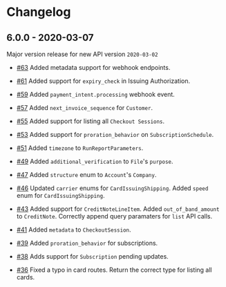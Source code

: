 # Changelog

## 6.0.0 - 2020-03-07
Major version release for new API version `2020-03-02`

* [#63](https://github.com/vapor-community/stripe-kit/pull/63) Added metadata support for webhook endpoints.

* [#61](https://github.com/vapor-community/stripe-kit/pull/61) Added support for `expiry_check` in Issuing Authorization.

* [#59](https://github.com/vapor-community/stripe-kit/pull/59) Added `payment_intent.processing` webhook event.

* [#57](https://github.com/vapor-community/stripe-kit/pull/57) Added `next_invoice_sequence` for `Customer`.

* [#55](https://github.com/vapor-community/stripe-kit/pull/55) Added support for listing all `Checkout Sessions`.

* [#53](https://github.com/vapor-community/stripe-kit/pull/53) Added support for `proration_behavior` on `SubscriptionSchedule`.

* [#51](https://github.com/vapor-community/stripe-kit/pull/51) Added `timezone` to `RunReportParameters`.

* [#49](https://github.com/vapor-community/stripe-kit/pull/49) Added `additional_verification` to `File`'s `purpose`.

* [#47](https://github.com/vapor-community/stripe-kit/pull/47) Added `structure` enum to `Account`'s `Company`.

* [#46](https://github.com/vapor-community/stripe-kit/pull/46) Updated `carrier` enums for `CardIssuingShipping`. Added `speed` enum for `CardIssuingShipping`.

* [#43](https://github.com/vapor-community/stripe-kit/pull/43) Added support for `CreditNoteLineItem`. Added `out_of_band_amount` to `CreditNote`. Correctly append query paramaters for `list` API calls.

* [#41](https://github.com/vapor-community/stripe-kit/pull/41) Added `metadata` to `CheckoutSession`.

* [#39](https://github.com/vapor-community/stripe-kit/pull/39) Added `proration_behavior` for subscriptions.

* [#38](https://github.com/vapor-community/stripe-kit/pull/38) Adds support for `Subscription` pending updates.

* [#36](https://github.com/vapor-community/stripe-kit/pull/36) Fixed a typo in card routes. Return the correct type for listing all cards.

